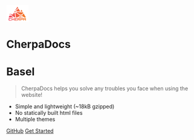 <!-- _coverpage.md -->

![logo](_media/cherpa_logo.png)

# CherpaDocs
# Basel

> CherpaDocs helps you solve any troubles you face when using the website!

- Simple and lightweight (~18kB gzipped)
- No statically built html files
- Multiple themes

[GitHub](https://github.com/QingWei-Li/docsify/)
[Get Started](#docsify)